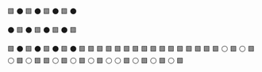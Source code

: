 🟩 ⚫ 🟩 ⚫ 🟩 ⚫ 🟩 ⚫  

⚫ 🟩 ⚫ 🟩 ⚫ 🟩 ⚫ 🟩 

🟩 ⚫ 🟩 ⚫ 🟩 ⚫ 🟩 ⚫ 
🟩 🟩 🟩 🟩 🟩 🟩 🟩 🟩 
🟩 🟩 🟩 🟩 🟩 🟩 🟩 🟩 
⚪ 🟩 ⚪ 🟩 ⚪ 🟩 ⚪ 🟩 
🟩 ⚪ 🟩 ⚪ 🟩 ⚪ 🟩 ⚪ 
⚪ 🟩 ⚪ 🟩 ⚪ 🟩 ⚪ 🟩 
